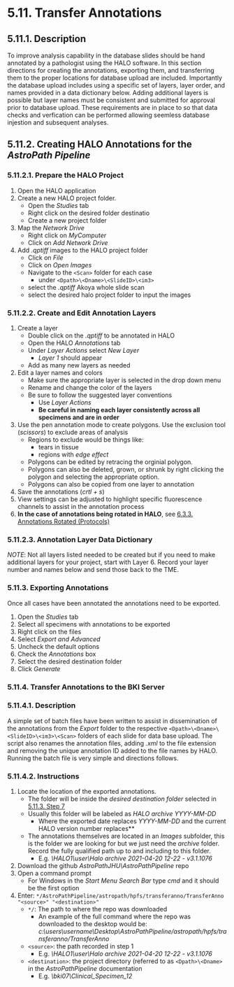 # 5.11. Transfer Annotations
## 5.11.1. Description
To improve analysis capability in the database slides should be hand annotated by a pathologist using the HALO software. In this section directions for creating the annotations, exporting them, and transferring them to the proper locations for database upload are included. Importantly the database upload includes using a specific set of layers, layer order, and names provided in a data dictionary below. Adding additional layers is possible but layer names must be consistent and submitted for approval prior to database upload. These requirements are in place to so that data checks and verfication can be performed allowing seemless database injestion and subsequent analyses.

## 5.11.2. Creating HALO Annotations for the *AstroPath Pipeline*
### 5.11.2.1. Prepare the HALO Project
1. Open the HALO application
2. Create a new HALO project folder. 
   - Open the *Studies* tab
   - Right click on the desired folder destinatio
   - Create a new project folder
3. Map the *Network Drive*
   - Right click on *MyComputer*
   - Click on *Add Network Drive*
4. Add *.qptiff* images to the HALO project folder
   - Click on *File*
   - Click on *Open Images*
   - Navigate to the ```<Scan>``` folder for each case
     - under ```<Dpath>\<Dname>\<SlideID>\<im3>```
   - select the *.qptiff* Akoya whole slide scan
   - select the desired halo project folder to input the images
### 5.11.2.2. Create and Edit Annotation Layers
1. Create a layer
   - Double click on the *.qptiff* to be annotated in HALO
   - Open the HALO *Annotations* tab
   - Under *Layer Actions* select *New Layer*
     - *Layer 1* should appear
   - Add as many new layers as needed
2. Edit a layer names and colors
   - Make sure the appropriate layer is selected in the drop down menu 
   - Rename and change the color of the layers
   - Be sure to follow the suggested layer conventions
      - Use *Layer Actions* 
      - **Be careful in naming each layer consistently across all specimens and are in order**
3. Use the pen annotation mode to create polygons. Use the exclusion tool (*scissors*) to exclude areas of analysis
   - Regions to exclude would be things like:
     - tears in tissue
     - regions with *edge effect*
   - Polygons can be edited by retracing the orginial polygon.
   - Polygons can also be deleted, grown, or shrunk by right clicking the polygon and selecting the appropriate option.
   - Polygons can also be copied from one layer to annotation
4. Save the annotations (*crtl + s*)
5. View settings can be adjusted to highlight specific fluorescence channels to assist in the annotation process
6. **In the case of annotations being rotated in HALO**, see [6.3.3. Annotations Rotated (Protocols)](https://github.com/TMEJHU/Protocols/blob/main/OtherInformation/docs/HALO1FrequentIssuesandFixes.md#633-annotations-rotated "Title")

### 5.11.2.3. Annotation Layer Data Dictionary


*NOTE*: Not all layers listed needed to be created but if you need to make additional layers for your project, start with Layer 6. Record your layer number and names below and send those back to the TME.

### 5.11.3. Exporting Annotations
Once all cases have been annotated the annotations need to be exported.
1. Open the *Studies* tab
2. Select all specimens with annotations to be exported
3. Right click on the files
4. Select *Export and Advanced*
5. Uncheck the default options
6. Check the *Annotations* box
7. Select the desired destination folder
8. Click *Generate*

### 5.11.4. Transfer Annotations to the BKI Server
### 5.11.4.1. Description
A simple set of batch files have been written to assist in dissemination of the annotations from the *Export* folder to the respective ```<Dpath>\<Dname>\<SlideID>\<im3>\<Scan>``` folders of each slide for data base upload. The script also renames the annotation files, adding *.xml* to the file extension and removing the unique annotation ID added to the file names by HALO. Running the batch file is very simple and directions follows.

### 5.11.4.2. Instructions
1. Locate the location of the exported annotations.
   - The folder will be inside the *desired destination folder* selected in [5.11.3. Step 7](#5113-exporting-annotations "Title")
   - Usually this folder will be labeled as *HALO archive YYYY-MM-DD <HALO version>* 
     - Where the exported date replaces *YYYY-MM-DD* and the current HALO version number replaces*<HALO version>*
   - The annotations themselves are located in an *Images* subfolder, this is the folder we are looking for but we just need the *archive* folder. Record the fully qualified path up to and including to this folder.
     - E.g. *\\HALO1\user\Halo archive 2021-04-20 12-22 - v3.1.1076*
2. Download the github *AstroPathJHU\AstroPathPipeline* repo
3. Open a command prompt
   - For Windows in the *Start Menu Search Bar* type *cmd* and it should be the first option
4. Enter: 
``` */AstroPathPipeline/astropath/hpfs/transferanno/TransferAnno "<source>" "<destination>" ```
   - ```*/```: The path to where the repo was downloaded
     - An example of the full command where the repo was downloaded to the desktop would be: *c:\users\username\Desktop\AstroPathPipeline/astropath/hpfs/transferanno/TransferAnno*
   - ```<source>```: the path recorded in step 1
     - E.g. *\\HALO1\user\Halo archive 2021-04-20 12-22 - v3.1.1076*
   - ```<destination>```: the project directory (referred to as ```<Dpath>\<Dname>``` in the *AstroPathPipeline* documentation
     - E.g. *\\bki07\Clinical_Specimen_12*
     
